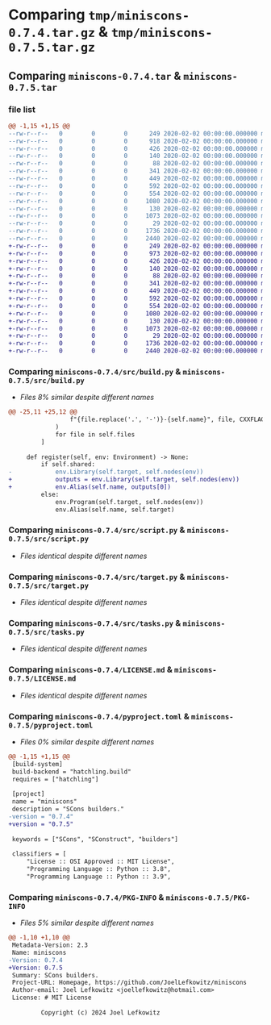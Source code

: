 # Comparing `tmp/miniscons-0.7.4.tar.gz` & `tmp/miniscons-0.7.5.tar.gz`

## Comparing `miniscons-0.7.4.tar` & `miniscons-0.7.5.tar`

### file list

```diff
@@ -1,15 +1,15 @@
--rw-r--r--   0        0        0      249 2020-02-02 00:00:00.000000 miniscons-0.7.4/src/__init__.py
--rw-r--r--   0        0        0      918 2020-02-02 00:00:00.000000 miniscons-0.7.4/src/build.py
--rw-r--r--   0        0        0      426 2020-02-02 00:00:00.000000 miniscons-0.7.4/src/compiler.py
--rw-r--r--   0        0        0      140 2020-02-02 00:00:00.000000 miniscons-0.7.4/src/containers.py
--rw-r--r--   0        0        0       88 2020-02-02 00:00:00.000000 miniscons-0.7.4/src/environment.py
--rw-r--r--   0        0        0      341 2020-02-02 00:00:00.000000 miniscons-0.7.4/src/flag.py
--rw-r--r--   0        0        0      449 2020-02-02 00:00:00.000000 miniscons-0.7.4/src/routine.py
--rw-r--r--   0        0        0      592 2020-02-02 00:00:00.000000 miniscons-0.7.4/src/script.py
--rw-r--r--   0        0        0      554 2020-02-02 00:00:00.000000 miniscons-0.7.4/src/target.py
--rw-r--r--   0        0        0     1080 2020-02-02 00:00:00.000000 miniscons-0.7.4/src/tasks.py
--rw-r--r--   0        0        0      130 2020-02-02 00:00:00.000000 miniscons-0.7.4/.gitignore
--rw-r--r--   0        0        0     1073 2020-02-02 00:00:00.000000 miniscons-0.7.4/LICENSE.md
--rw-r--r--   0        0        0       29 2020-02-02 00:00:00.000000 miniscons-0.7.4/README.md
--rw-r--r--   0        0        0     1736 2020-02-02 00:00:00.000000 miniscons-0.7.4/pyproject.toml
--rw-r--r--   0        0        0     2440 2020-02-02 00:00:00.000000 miniscons-0.7.4/PKG-INFO
+-rw-r--r--   0        0        0      249 2020-02-02 00:00:00.000000 miniscons-0.7.5/src/__init__.py
+-rw-r--r--   0        0        0      973 2020-02-02 00:00:00.000000 miniscons-0.7.5/src/build.py
+-rw-r--r--   0        0        0      426 2020-02-02 00:00:00.000000 miniscons-0.7.5/src/compiler.py
+-rw-r--r--   0        0        0      140 2020-02-02 00:00:00.000000 miniscons-0.7.5/src/containers.py
+-rw-r--r--   0        0        0       88 2020-02-02 00:00:00.000000 miniscons-0.7.5/src/environment.py
+-rw-r--r--   0        0        0      341 2020-02-02 00:00:00.000000 miniscons-0.7.5/src/flag.py
+-rw-r--r--   0        0        0      449 2020-02-02 00:00:00.000000 miniscons-0.7.5/src/routine.py
+-rw-r--r--   0        0        0      592 2020-02-02 00:00:00.000000 miniscons-0.7.5/src/script.py
+-rw-r--r--   0        0        0      554 2020-02-02 00:00:00.000000 miniscons-0.7.5/src/target.py
+-rw-r--r--   0        0        0     1080 2020-02-02 00:00:00.000000 miniscons-0.7.5/src/tasks.py
+-rw-r--r--   0        0        0      130 2020-02-02 00:00:00.000000 miniscons-0.7.5/.gitignore
+-rw-r--r--   0        0        0     1073 2020-02-02 00:00:00.000000 miniscons-0.7.5/LICENSE.md
+-rw-r--r--   0        0        0       29 2020-02-02 00:00:00.000000 miniscons-0.7.5/README.md
+-rw-r--r--   0        0        0     1736 2020-02-02 00:00:00.000000 miniscons-0.7.5/pyproject.toml
+-rw-r--r--   0        0        0     2440 2020-02-02 00:00:00.000000 miniscons-0.7.5/PKG-INFO
```

### Comparing `miniscons-0.7.4/src/build.py` & `miniscons-0.7.5/src/build.py`

 * *Files 8% similar despite different names*

```diff
@@ -25,11 +25,12 @@
                 f"{file.replace('.', '-')}-{self.name}", file, CXXFLAGS=self.flags
             )
             for file in self.files
         ]
 
     def register(self, env: Environment) -> None:
         if self.shared:
-            env.Library(self.target, self.nodes(env))
+            outputs = env.Library(self.target, self.nodes(env))
+            env.Alias(self.name, outputs[0])
         else:
             env.Program(self.target, self.nodes(env))
             env.Alias(self.name, self.target)
```

### Comparing `miniscons-0.7.4/src/script.py` & `miniscons-0.7.5/src/script.py`

 * *Files identical despite different names*

### Comparing `miniscons-0.7.4/src/target.py` & `miniscons-0.7.5/src/target.py`

 * *Files identical despite different names*

### Comparing `miniscons-0.7.4/src/tasks.py` & `miniscons-0.7.5/src/tasks.py`

 * *Files identical despite different names*

### Comparing `miniscons-0.7.4/LICENSE.md` & `miniscons-0.7.5/LICENSE.md`

 * *Files identical despite different names*

### Comparing `miniscons-0.7.4/pyproject.toml` & `miniscons-0.7.5/pyproject.toml`

 * *Files 0% similar despite different names*

```diff
@@ -1,15 +1,15 @@
 [build-system]
 build-backend = "hatchling.build"
 requires = ["hatchling"]
 
 [project]
 name = "miniscons"
 description = "SCons builders."
-version = "0.7.4"
+version = "0.7.5"
 
 keywords = ["SCons", "SConstruct", "builders"]
 
 classifiers = [
     "License :: OSI Approved :: MIT License",
     "Programming Language :: Python :: 3.8",
     "Programming Language :: Python :: 3.9",
```

### Comparing `miniscons-0.7.4/PKG-INFO` & `miniscons-0.7.5/PKG-INFO`

 * *Files 5% similar despite different names*

```diff
@@ -1,10 +1,10 @@
 Metadata-Version: 2.3
 Name: miniscons
-Version: 0.7.4
+Version: 0.7.5
 Summary: SCons builders.
 Project-URL: Homepage, https://github.com/JoelLefkowitz/miniscons
 Author-email: Joel Lefkowitz <joellefkowitz@hotmail.com>
 License: # MIT License
         
         Copyright (c) 2024 Joel Lefkowitz
```

